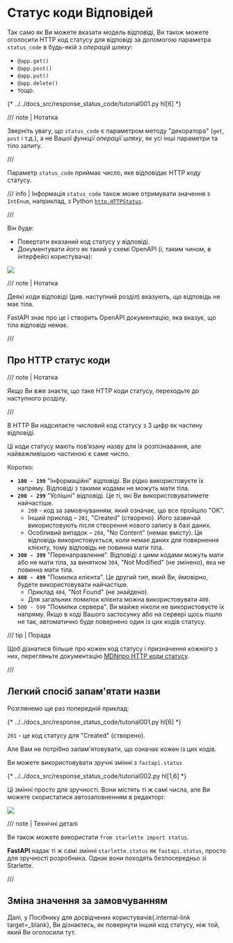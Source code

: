 # Статус коди Відповідей

Так само як Ви можете вказати модель відповіді, Ви також можете оголосити HTTP код статусу для відповіді за допомогою параметра `status_code` в будь-якій з *операцій шляху*:

* `@app.get()`
* `@app.post()`
* `@app.put()`
* `@app.delete()`
* тощо.

{* ../../docs_src/response_status_code/tutorial001.py hl[6] *}

/// note | Нотатка

Зверніть увагу, що `status_code` є параметром методу "декоратора" (`get`, `post` і т.д.), а не Вашої *функції операції шляху*, як усі інші параметри та тіло запиту.

///

Параметр `status_code` приймає число, яке відповідає HTTP коду статусу.

/// info | Інформація
`status_code` також може отримувати значення з `IntEnum`, наприклад, з Python <a href="https://docs.python.org/3/library/http.html#http.HTTPStatus" class="external-link" target="_blank">`http.HTTPStatus`</a>.

///

Він буде:

* Повертати вказаний код статусу у відповіді.
* Документувати його як такий у схемі OpenAPI (і, таким чином, в інтерфейсі користувача):

<img src="/img/tutorial/response-status-code/image01.png">

/// note | Нотатка

Деякі коди відповіді (див. наступний розділ) вказують, що відповідь не має тіла.

FastAPI знає про це і створить OpenAPI документацію, яка вказує, що тіла відповіді немає.

///

## Про HTTP статус коди

/// note | Нотатка

Якщо Ви вже знаєте, що таке HTTP коди статусу, переходьте до наступного розділу.

///

В HTTP Ви надсилаєте числовий код статусу з 3 цифр як частину відповіді.

Ці коди статусу мають пов’язану назву для їх розпізнавання, але найважливішою частиною є саме число.

Коротко:

* **`100 - 199`** "Інформаційні" відповіді. Ви рідко використовуєте їх напряму. Відповіді з такими кодами не можуть мати тіла.
* **`200 - 299`** "Успішні" відповіді. Це ті, які Ви використовуватимете найчастіше.
    * `200` - код за замовчуванням, який означає, що все пройшло "OK".
    * Інший приклад – `201`, "Created" (створено). Його зазвичай використовують після створення нового запису в базі даних.
    * Особливий випадок – `204`, "No Content" (немає вмісту). Ця відповідь використовується, коли немає даних для повернення клієнту, тому відповідь не повинна мати тіла.
* **`300 - 399`** "Перенаправлення". Відповіді з цими кодами можуть мати або не мати тіла, за винятком `304`, "Not Modified" (не змінено), яка не повинна мати тіла.
* **`400 - 499`** "Помилка клієнта". Це другий тип, який Ви, ймовірно, будете використовувати найчастіше.
    * Приклад `404`, "Not Found" (не знайдено).
    * Для загальних помилок клієнта можна використовувати `400`.
* `500 - 599` "Помилки сервера". Ви майже ніколи не використовуєте їх напряму. Якщо в коді Вашого застосунку або на сервері щось пішло не так, автоматично буде повернено один із цих кодів статусу.

/// tip | Порада

Щоб дізнатися більше про кожен код статусу і призначення кожного з них, перегляньте документацію <a href="https://developer.mozilla.org/en-US/docs/Web/HTTP/Status" class="external-link" target="_blank"><abbr title="Mozilla Developer Network">MDN</abbr>про HTTP коди статусу</a>.

///

## Легкий спосіб запам'ятати назви

Розглянемо ще раз попередній приклад:

{* ../../docs_src/response_status_code/tutorial001.py hl[6] *}

`201` - це код статусу для "Created" (створено).

Але Вам не потрібно запам'ятовувати, що означає кожен із цих кодів.

Ви можете використовувати зручні змінні з `fastapi.status`

{* ../../docs_src/response_status_code/tutorial002.py hl[1,6] *}

Ці змінні просто для зручності. Вони містять ті ж самі числа, але Ви можете скористатися автозаповненням в редакторі:

<img src="/img/tutorial/response-status-code/image02.png">

/// note | Технічні деталі

Ви також можете використати `from starlette import status`.

**FastAPI** надає ті ж самі змінні `starlette.status` як `fastapi.status`, просто для зручності розробника. Однак вони походять безпосередньо зі Starlette.

///

## Зміна значення за замовчуванням

Далі, у Посібнику для досвідчених користувачів{.internal-link target=_blank}, Ви дізнаєтесь, як повернути інший код статусу, ніж той, який Ви оголосили тут.

